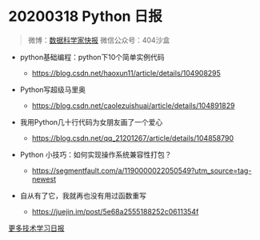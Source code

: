 
# 20200318 Python 日报
> 微博：[数据科学家快报](https://www.weibo.com/wukehao)
> 微信公众号：404沙盒
- python基础编程：python下10个简单实例代码
   - https://blog.csdn.net/haoxun11/article/details/104908295

- Python写超级马里奥
   - https://blog.csdn.net/caolezuishuai/article/details/104891829

- 我用Python几十行代码为女朋友画了一个爱心
   - https://blog.csdn.net/qq_21201267/article/details/104858790


- Python 小技巧：如何实现操作系统兼容性打包？
   - https://segmentfault.com/a/1190000022050549?utm_source=tag-newest


- 自从有了它，我就再也没有用过函数重写
   - https://juejin.im/post/5e68a2555188252c0611354f


[更多技术学习日报](https://github.com/KehaoWu/dailypython)
